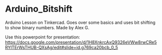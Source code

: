 # Arduino_Bitshift
Arduino Lesson on Tinkercad. Goes over some basics and uses bit shifting to show binary numbers. Made by Alex G.


Use this powerpoint for presentation: https://docs.google.com/presentation/d/1H8XnkrcAxQ9326eVWw8rwCRe5RYlTErWsTHUB-QXsAg/edit#slide=id.g769ca20bcb_0_5
